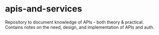 # apis-and-services

Repository to document knowledge of APIs - both theory & practical. Contains notes on the need, design, and implementation of APIs and auth.
